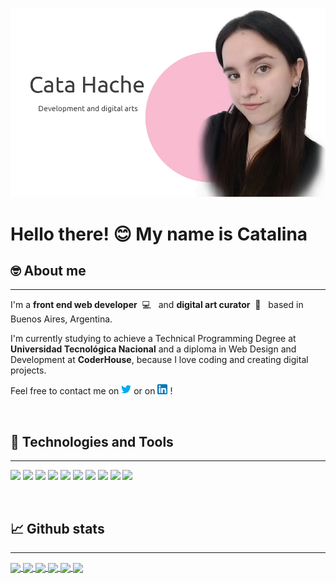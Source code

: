 [![Header](images/github__header "Header")](https://www.linkedin.com/in/catalina-fernandez-heredia/)

# Hello there! 😊 My name is Catalina

## 🤓 About me

---

I'm a **front end web developer**&nbsp; 💻 &nbsp; and **digital art curator**&nbsp; 🎨 &nbsp; based in Buenos Aires, Argentina.

I'm currently studying to achieve a Technical Programming Degree at **Universidad Tecnológica Nacional** and a diploma in Web Design and Development at **CoderHouse**, because I love coding and creating digital projects.

Feel free to contact me on [![Twitter][1.2]][1] or on [![LinkedIn][2.2]][2]&nbsp;!

<!-- Icons -->

[1.2]: images/logos/twitter.png "twitter"
[2.2]: images/logos/linkedin.png "LinkedIn"

<!-- Links -->

[1]: https://twitter.com/grlncrtl
[2]: https://www.linkedin.com/in/catalina-fernandez-heredia/

&nbsp;

## 🔧 Technologies and Tools

---

![](https://img.shields.io/badge/OS-MacOSX-informational?style=flat&logo=macos&logoColor=7E4DD3&color=7E4DD3)
![](https://img.shields.io/badge/OS-Linux-informational?style=flat&logo=linux&logoColor=7E4DD3&color=7E4DD3)
![](https://img.shields.io/badge/Editor-VSC-informational?style=flat&logo=visual-studio-code&logoColor=7E4DD3&color=7E4DD3)
![](https://img.shields.io/badge/Editor-WebStorm-informational?style=flat&logo=jetbrains&logoColor=7E4DD3&color=7E4DD3)
![](https://img.shields.io/badge/Shell-Zsh-informational?style=flat&logo=appveyor&logoColor=7E4DD3&color=7E4DD3)
![](https://img.shields.io/badge/Code-Javascript-informational?style=flat&logo=javascript&logoColor=7E4DD3&color=7E4DD3)
![](https://img.shields.io/badge/Code-C-informational?style=flat&logo=c&logoColor=7E4DD3&color=7E4DD3)
![](https://img.shields.io/badge/Tools-ReactJS-informational?style=flat&logo=react&logoColor=7E4DD3&color=7E4DD3)
![](https://img.shields.io/badge/Tools-Firebase-informational?style=flat&logo=firebase&logoColor=7E4DD3&color=7E4DD3)
![](https://img.shields.io/badge/Tools-Sass-informational?style=flat&logo=sass&logoColor=7E4DD3&color=7E4DD3)

&nbsp;

## 📈 Github stats

---

 <a href="https://github.com/catahache">
  <img align="center" src="https://github-readme-stats.vercel.app/api/top-langs/?username=catahache&theme=jolly" />
</a>

<a href="https://github.com/catahache">
  <img align="center" src="https://github-readme-stats.vercel.app/api?username=catahache&show_icons=true&theme=jolly&custom_title=Cata%20Hache's%20Github%20Stats" />
</a>

<a href="https://github.com/catahache/anime-searcher">
  <img align="center" src="https://github-readme-stats.vercel.app/api/pin/?username=catahache&repo=anime-searcher&theme=jolly" />
</a> 
<a href="https://github.com/catahache/CoderHouse">
  <img align="center" src="https://github-readme-stats.vercel.app/api/pin/?username=catahache&repo=CoderHouse&theme=jolly" />
</a>

<a href="https://github.com/catahache/rapsoda.pd">
  <img align="center" src="https://github-readme-stats.vercel.app/api/pin/?username=catahache&repo=rapsoda.pd&theme=jolly" />
</a> 
<a href="https://github.com/catahache/CursoIngresoJS">
  <img align="center" src="https://github-readme-stats.vercel.app/api/pin/?username=catahache&repo=CursoIngresoJS&theme=jolly" />
</a>

<!--
**catahache/catahache** is a ✨ _special_ ✨ repository because its `README.md` (this file) appears on your GitHub profile.

Here are some ideas to get you started:

- 🔭 I’m currently working on ...
- 🌱 I’m currently learning ...
- 👯 I’m looking to collaborate on ...
- 🤔 I’m looking for help with ...
- 💬 Ask me about ...
- 📫 How to reach me: ...
- 😄 Pronouns: ...
- ⚡ Fun fact: ...
-->

<!-- Resources -->
<!-- Icons: https://simpleicons.org/ -->
<!-- GitHub Stats: https://github.com/anuraghazra/github-readme-stats -->
<!-- Emojis: https://emojipedia.org/emoji/ -->
<!-- HTML Emojis: https://www.fileformat.info/index.htm -->
<!-- Shields: https://shields.io/ -->
<!-- Awesome GitHub Profile README: https://github.com/abhisheknaiidu/awesome-github-profile-readme -->

